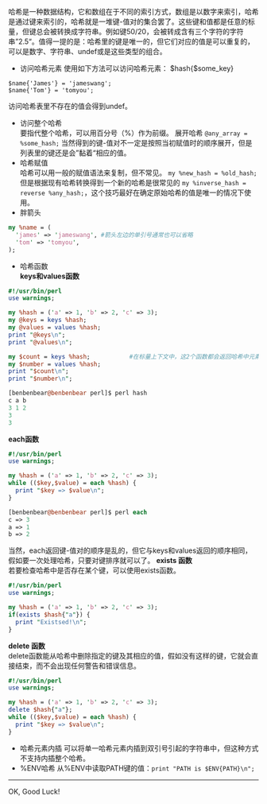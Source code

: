 哈希是一种数据结构，它和数组在于不同的索引方式，数组是以数字来索引，哈希是通过键来索引的，哈希就是一堆键-值对的集合罢了。这些键和值都是任意的标量，但键总会被转换成字符串。例如键50/20，会被转成含有三个字符的字符串”2.5“。值得一提的是：哈希里的键是唯一的，但它们对应的值是可以重复的，可以是数字、字符串、undef或是这些类型的组合。
* 访问哈希元素
使用如下方法可以访问哈希元素： $hash{$some_key}

```
$name{'James'} = 'jameswang';
$name{'Tom'} = 'tomyou';
```
访问哈希表里不存在的值会得到undef。
* 访问整个哈希  
要指代整个哈希，可以用百分号（%）作为前缀。
展开哈希 `@any_array = %some_hash;` 当然得到的键-值对不一定是按照当初赋值时的顺序展开，但是列表里的键还是会”黏着“相应的值。
* 哈希赋值  
哈希可以用一般的赋值语法来复制，但不常见。 `my %new_hash = %old_hash;` 但是根据现有哈希转换得到一个新的哈希是很常见的 `my %inverse_hash = reverse %any_hash;`，这个技巧最好在确定原始哈希的值是唯一的情况下使用。
* 胖箭头

``` perl
my %name = (
  'james' => 'jameswang', #箭头左边的单引号通常也可以省略
  'tom' => 'tomyou',
);
```
* 哈希函数  
**keys和values函数**

``` perl
#!/usr/bin/perl
use warnings;

my %hash = ('a' => 1, 'b' => 2, 'c' => 3);
my @keys = keys %hash;
my @values = values %hash;
print "@keys\n";
print "@values\n";

my $count = keys %hash;           #在标量上下文中，这2个函数都会返回哈希中元素的个数。
my $number = values %hash;
print "$count\n";
print "$number\n";
```
``` perl 
[benbenbear@benbenbear perl]$ perl hash 
c a b
3 1 2
3
3
```
**each函数**

``` perl
#!/usr/bin/perl
use warnings;

my %hash = ('a' => 1, 'b' => 2, 'c' => 3);
while (($key,$value) = each %hash) {
  print "$key => $value\n";
}
```
``` perl 
[benbenbear@benbenbear perl]$ perl each 
c => 3
a => 1
b => 2
```
当然，each返回键-值对的顺序是乱的，但它与keys和values返回的顺序相同，假如要一次处理哈希，只要对键排序就可以了。
**exists 函数**  
若要检查哈希中是否存在某个键，可以使用exists函数。

``` perl
#!/usr/bin/perl
use warnings;

my %hash = ('a' => 1, 'b' => 2, 'c' => 3);
if(exists $hash{"a"}) {
  print "Existsed!\n";
}
```
**delete 函数**  
delete函数能从哈希中删除指定的键及其相应的值，假如没有这样的键，它就会直接结束，而不会出现任何警告和错误信息。

``` perl
#!/usr/bin/perl
use warnings;

my %hash = ('a' => 1, 'b' => 2, 'c' => 3);
delete $hash{"a"};
while (($key,$value) = each %hash) {
  print "$key => $value\n";
}
```
* 哈希元素内插
可以将单一哈希元素内插到双引号引起的字符串中，但这种方式不支持内插整个哈希。
* %ENV哈希
从%ENV中读取PATH键的值：`print "PATH is $ENV{PATH}\n";`

_ _ _
OK, Good Luck!
